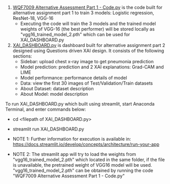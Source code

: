 1. <ins>WQF7009 Alternative Assessment Part 1 - Code.py</ins> is the code built for alternative assignment part 1 to train 3 models: Logistic regression, ResNet-18, VGG-16
   - Executing the code will train the 3 models and the trained model weights of VGG-16 (the best performer) will be stored locally as "vgg16_trained_model_2.pth" which can be used for XAI_DASHBOARD.py
2. <ins>XAI_DASHBOARD.py</ins> is dashboard built for alternative assignment part 2 designed using Questions driven XAI design. It consists of the following sections:
   - Sidebar: upload chest x-ray image to get pneumonia prediction
   - Model prediction: prediction and 2 XAI explanations: Grad-CAM and LIME
   - Model performance: performance details of model
   - Data: view the first 30 images of Test/Validation/Train datasets
   - About Dataset: dataset description
   - About Model: model description


To run XAI_DASHBOARD.py which built using streamlit, start Anaconda Terminal, and enter commands below:
   - cd \<filepath of XAI_DASHBOARD.py>
   - streamlit run XAI_DASHBOARD.py

- NOTE 1: Further information for execution is available in: https://docs.streamlit.io/develop/concepts/architecture/run-your-app
- NOTE 2: The streamlit app will try to load the weights from "vgg16_trained_model_2.pth" which located in the same folder, if the file is unavailable, the pretrained weight of VGG16 model will be used. "vgg16_trained_model_2.pth" can be obtained by running the code "WQF7009 Alternative Assessment Part 1 - Code.py"

